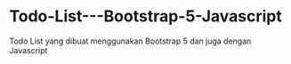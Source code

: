 # Todo-List---Bootstrap-5-Javascript
Todo List yang dibuat menggunakan Bootstrap 5 dan juga dengan Javascript
